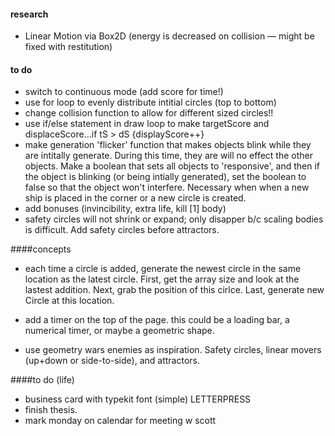 #### research

- Linear Motion via Box2D (energy is decreased on collision — might be fixed with restitution)

#### to do
- switch to continuous mode (add score for time!)
- use for loop to evenly distribute intitial circles (top to bottom)
- change collision function to allow for different sized circles!!
- use if/else statement in draw loop to make targetScore and displaceScore...if tS > dS {displayScore++}
- make generation 'flicker' function that makes objects blink while they are intitally generate. During this time, they are will no effect the other objects. Make a boolean that sets all objects to 'responsive', and then if the object is blinking (or being intially generated), set the boolean to false so that the object won't interfere. Necessary when when a new ship is placed in the corner or a new circle is created.
- add bonuses (invincibility, extra life, kill [1] body)
- safety circles will not shrink or expand; only disapper b/c scaling bodies is difficult. Add safety circles before attractors.


####concepts

- each time a circle is added, generate the newest circle in the same location as the latest circle. First, get the array size and look at the lastest addition. Next, grab the position of this cirlce. Last, generate new Circle at this location.

- add a timer on the top of the page. this could be a loading bar, a numerical timer, or maybe a geometric shape.

- use geometry wars enemies as inspiration. Safety circles, linear movers (up+down or side-to-side), and attractors.

####to do (life)

- business card with typekit font (simple) LETTERPRESS
- finish thesis.
- mark monday on calendar for meeting w scott
